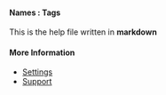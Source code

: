 #### Names : Tags

This is the help file written in **markdown**

#### More Information

- [Settings](/settings)
- [Support](/support)
